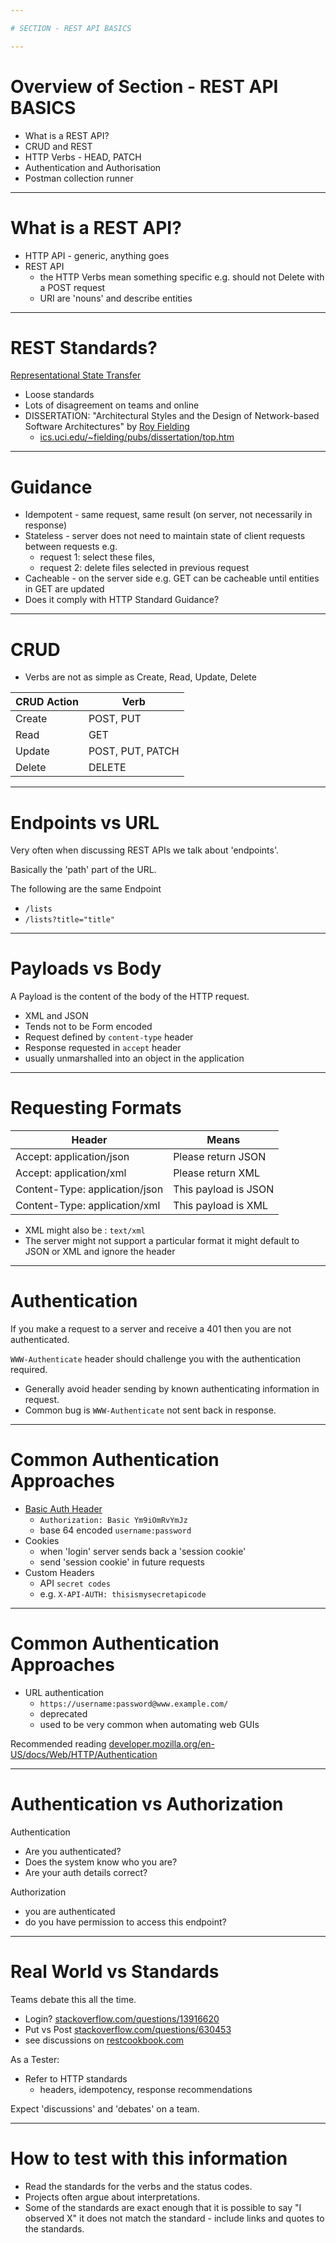 ```yaml
---

# SECTION - REST API BASICS

---
```


# Overview of Section - REST API BASICS

- What is a REST API?
- CRUD and REST
- HTTP Verbs - HEAD, PATCH
- Authentication and Authorisation
- Postman collection runner

---

# What is a REST API?

- HTTP API - generic, anything goes
- REST API
    - the HTTP Verbs mean something specific e.g. should not Delete with a POST request
    - URI are 'nouns' and describe entities

---

# REST Standards?

[Representational State Transfer](https://en.wikipedia.org/wiki/Representational_state_transfer)

- Loose standards
- Lots of disagreement on teams and online
- DISSERTATION: "Architectural Styles and the Design of Network-based Software Architectures" by [Roy Fielding](http://www.ics.uci.edu/~fielding/)
   - [ics.uci.edu/~fielding/pubs/dissertation/top.htm](https://www.ics.uci.edu/~fielding/pubs/dissertation/top.htm)

---

# Guidance

- Idempotent - same request, same result (on server, not necessarily in response)
- Stateless - server does not need to maintain state of client requests between requests e.g.
    - request 1: select these files,
    - request 2: delete files selected in previous request
- Cacheable - on the server side e.g. GET can be cacheable until entities in GET are updated
- Does it comply with HTTP Standard Guidance?

---

# CRUD

- Verbs are not as simple as Create, Read, Update, Delete

| CRUD Action | Verb |
|------|--------|
| Create | POST, PUT |
| Read | GET |
| Update | POST, PUT, PATCH |
| Delete |  DELETE |

---

# Endpoints vs URL

Very often when discussing REST APIs we talk about 'endpoints'.

Basically the 'path' part of the URL.

The following are the same Endpoint

- `/lists`
- `/lists?title="title"`

---

# Payloads vs Body

A Payload is the content of the body of the HTTP request.

- XML and JSON
- Tends not to be Form encoded
- Request defined by `content-type` header
- Response requested in `accept` header
- usually unmarshalled into an object in the application

---

# Requesting Formats

| Header        | Means |
|---------------|-------|
|Accept: application/json |	Please return JSON |
|Accept: application/xml | Please return XML |
|Content-Type: application/json	| This payload is JSON |
|Content-Type: application/xml | This payload is XML |

- XML might also be : `text/xml`
- The server might not support a particular format it might default to JSON or XML and ignore the header

---

# Authentication

If you make a request to a server and receive a 401 then you are not authenticated.

`WWW-Authenticate` header should challenge you with the authentication required.

- Generally avoid header sending by known authenticating information in request.
- Common bug is `WWW-Authenticate` not sent back in response.

---

# Common Authentication Approaches

- [Basic Auth Header](http://tools.ietf.org/html/7617)
    - `Authorization: Basic Ym9iOmRvYmJz`
    - base 64 encoded `username:password`
- Cookies
    - when 'login' server sends back a 'session cookie'
    - send 'session cookie' in future requests
- Custom Headers
    - API `secret codes`
    - e.g. `X-API-AUTH: thisismysecretapicode`

---

# Common Authentication Approaches

- URL authentication
    - `https://username:password@www.example.com/`
    - deprecated
    - used to be very common when automating web GUIs

Recommended reading [developer.mozilla.org/en-US/docs/Web/HTTP/Authentication](https://developer.mozilla.org/en-US/docs/Web/HTTP/Authentication)

---

# Authentication vs Authorization

Authentication

- Are you authenticated?
- Does the system know who you are?
- Are your auth details correct?

Authorization

- you are authenticated
- do you have permission to access this endpoint?

---

# Real World vs Standards

Teams debate this all the time.

- Login? [stackoverflow.com/questions/13916620](https://stackoverflow.com/questions/13916620/rest-api-login-pattern)
- Put vs Post [stackoverflow.com/questions/630453](https://stackoverflow.com/questions/630453/put-vs-post-in-rest)
- see discussions on [restcookbook.com](http://restcookbook.com)

As a Tester:

- Refer to HTTP standards
    - headers, idempotency, response recommendations

Expect 'discussions' and 'debates' on a team.

---

# How to test with this information

- Read the standards for the verbs and the status codes.
- Projects often argue about interpretations.
- Some of the standards are exact enough that it is possible to say "I observed X" it does not match the standard - include links and quotes to the standards.

